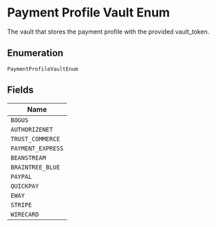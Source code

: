 
# Payment Profile Vault Enum

The vault that stores the payment profile with the provided vault_token.

## Enumeration

`PaymentProfileVaultEnum`

## Fields

| Name |
|  --- |
| `BOGUS` |
| `AUTHORIZENET` |
| `TRUST_COMMERCE` |
| `PAYMENT_EXPRESS` |
| `BEANSTREAM` |
| `BRAINTREE_BLUE` |
| `PAYPAL` |
| `QUICKPAY` |
| `EWAY` |
| `STRIPE` |
| `WIRECARD` |

